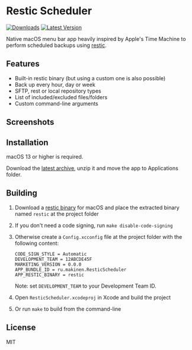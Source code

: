 # Restic Scheduler

[![Downloads](https://img.shields.io/github/downloads/sergeymakinen/ResticScheduler/total)](https://github.com/sergeymakinen/ResticScheduler/releases)
[![Latest Version](https://img.shields.io/github/v/release/sergeymakinen/ResticScheduler)](https://github.com/sergeymakinen/ResticScheduler/releases/latest)

Native macOS menu bar app heavily inspired by Apple's Time Machine to perform scheduled backups using [restic](https://github.com/restic/restic).

## Features

* Built-in restic binary (but using a custom one is also possible)
* Back up every hour, day or week
* SFTP, rest or local repository types
* List of included/excluded files/folders
* Custom command-line arguments

## Screenshots

<p align="center"></p>

## Installation

macOS 13 or higher is required.

Download the [latest archive](https://github.com/sergeymakinen/ResticScheduler/releases/latest), unzip it and move the app to Applications folder.

## Building

1. Download a [restic binary](https://github.com/restic/restic/releases/latest) for macOS and place the extracted binary named `restic` at the project folder
2. If you don't need a code signing, run `make disable-code-signing`
3. Otherwise create a `Config.xcconfig` file at the project folder with the following content:

    ```env
    CODE_SIGN_STYLE = Automatic
    DEVELOPMENT_TEAM = 12ABCDE45F
    MARKETING_VERSION = 0.0.0
    APP_BUNDLE_ID = ru.makinen.ResticScheduler
    APP_RESTIC_BINARY = restic
    ```

    Note: set `DEVELOPMENT_TEAM` to your Development Team ID.

4. Open `ResticScheduler.xcodeproj` in Xcode and build the project
5. Or run `make` to build from the command-line

## License

MIT
